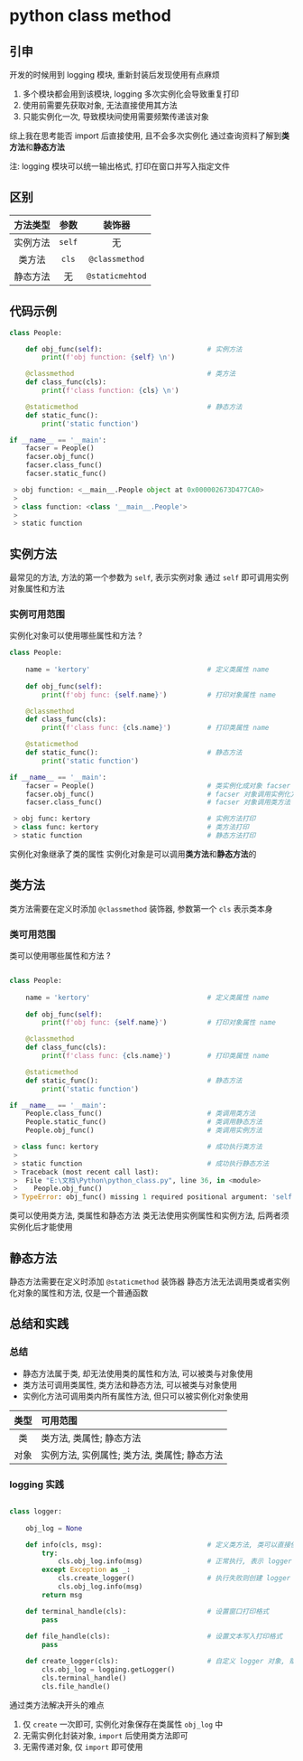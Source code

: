 <!--
 * @FilePath: \文档\Learning\python\python-class.md
 * @Author: facser
 * @Date: 2022-07-24 12:08:37
 * @LastEditTime: 2022-07-24 19:00:39
 * @LastEditors: facser
 * @Description: 
-->

# python class method

## 引申

开发的时候用到 logging 模块, 重新封装后发现使用有点麻烦

1. 多个模块都会用到该模块, logging 多次实例化会导致重复打印
2. 使用前需要先获取对象, 无法直接使用其方法
3. 只能实例化一次, 导致模块间使用需要频繁传递该对象

综上我在思考能否 import 后直接使用, 且不会多次实例化
通过查询资料了解到**类方法**和**静态方法**

注: logging 模块可以统一输出格式, 打印在窗口并写入指定文件

## 区别

|方法类型|参数|装饰器|
|:-:|:-:|:-:|
|实例方法|`self`|无             |
|类方法  |`cls` |`@classmethod` |
|静态方法|无    |`@staticmehtod`|

## 代码示例

```python
class People:

    def obj_func(self):                          # 实例方法
        print(f'obj function: {self} \n')

    @classmethod                                 # 类方法
    def class_func(cls):
        print(f'class function: {cls} \n')

    @staticmethod                                # 静态方法
    def static_func():
        print('static function')

if __name__ == '__main':
    facser = People()
    facser.obj_func()
    facser.class_func()
    facser.static_func()
```

```python
 > obj function: <__main__.People object at 0x000002673D477CA0>
 >
 > class function: <class '__main__.People'>
 >
 > static function
```

## 实例方法

最常见的方法, 方法的第一个参数为 `self`, 表示实例对象
通过 `self` 即可调用实例对象属性和方法

### 实例可用范围

实例化对象可以使用哪些属性和方法 ?

```python
class People:
    
    name = 'kertory'                             # 定义类属性 name
    
    def obj_func(self):
        print(f'obj func: {self.name}')          # 打印对象属性 name

    @classmethod
    def class_func(cls):
        print(f'class func: {cls.name}')         # 打印类属性 name

    @staticmethod
    def static_func():                           # 静态方法
        print('static function')   

if __name__ == '__main':
    facser = People()                            # 类实例化成对象 facser
    facser.obj_func()                            # facser 对象调用实例化方法
    facser.class_func()                          # facser 对象调用类方法
```

```python
 > obj func: kertory                             # 实例方法打印
 > class func: kertory                           # 类方法打印
 > static function                               # 静态方法打印
```

实例化对象继承了类的属性
实例化对象是可以调用**类方法**和**静态方法**的

## 类方法

类方法需要在定义时添加 `@classmethod` 装饰器, 参数第一个 `cls` 表示类本身

### 类可用范围

类可以使用哪些属性和方法 ?

```python

class People:
    
    name = 'kertory'                             # 定义类属性 name
    
    def obj_func(self):
        print(f'obj func: {self.name}')          # 打印对象属性 name

    @classmethod
    def class_func(cls):
        print(f'class func: {cls.name}')         # 打印类属性 name

    @staticmethod
    def static_func():                           # 静态方法
        print('static function')   

if __name__ == '__main':
    People.class_func()                          # 类调用类方法
    People.static_func()                         # 类调用静态方法
    People.obj_func()                            # 类调用实例方法
```

```python
 > class func: kertory                           # 成功执行类方法
 >
 > static function                               # 成功执行静态方法
 > Traceback (most recent call last):
 >  File "E:\文档\Python\python_class.py", line 36, in <module>
 >    People.obj_func()
 > TypeError: obj_func() missing 1 required positional argument: 'self'
```

类可以使用类方法, 类属性和静态方法
类无法使用实例属性和实例方法, 后两者须实例化后才能使用

## 静态方法

静态方法需要在定义时添加 `@staticmethod` 装饰器
静态方法无法调用类或者实例化对象的属性和方法, 仅是一个普通函数

## 总结和实践

### 总结

- 静态方法属于类, 却无法使用类的属性和方法, 可以被类与对象使用
- 类方法可调用类属性, 类方法和静态方法, 可以被类与对象使用
- 实例化方法可调用类内所有属性方法, 但只可以被实例化对象使用

|类型|可用范围|
|:-:|:-|
|类  |类方法, 类属性; 静态方法|
|对象|实例方法, 实例属性; 类方法, 类属性; 静态方法|

### logging 实践

```python

class logger:
    
    obj_log = None

    def info(cls, msg):                          # 定义类方法, 类可以直接使用
        try:
            cls.obj_log.info(msg)                # 正常执行, 表示 logger 类已创建
        except Exception as _:
            cls.create_logger()                  # 执行失败则创建 logger 类后执行
            cls.obj_log.info(msg)
        return msg

    def terminal_handle(cls):                    # 设置窗口打印格式 
        pass
 
    def file_handle(cls):                        # 设置文本写入打印格式 
        pass

    def create_logger(cls):                      # 自定义 logger 对象, 赋值给类属性 obj_log
        cls.obj_log = logging.getLogger()
        cls.terminal_handle()
        cls.file_handle()
```

通过类方法解决开头的难点

1. 仅 `create` 一次即可, 实例化对象保存在类属性 `obj_log` 中
2. 无需实例化封装对象, `import` 后使用类方法即可
3. 无需传递对象, 仅 `import` 即可使用